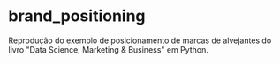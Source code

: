 # brand_positioning
Reprodução do exemplo de posicionamento de marcas de alvejantes do livro "Data Science, Marketing &amp; Business" em Python.
